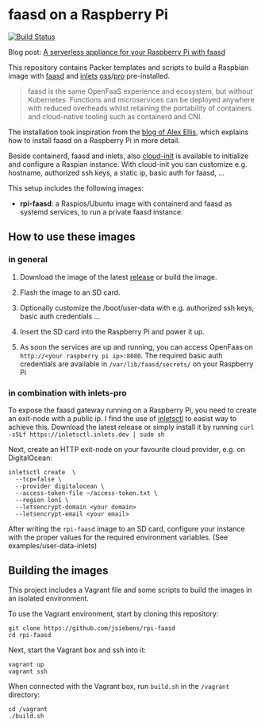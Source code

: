 # faasd on a Raspberry Pi

[![Build Status](https://travis-ci.org/jsiebens/rpi-faasd.svg?branch=master)](https://travis-ci.org/jsiebens/rpi-faasd)

Blog post: [A serverless appliance for your Raspberry Pi with faasd](https://johansiebens.dev/posts/2020/08/a-serverless-appliance-for-your-raspberry-pi-with-faasd/)

This repository contains Packer templates and scripts to build a Raspbian image with [faasd](https://github.com/openfaas/faasd) and [inlets](https://inlets.dev) [oss](https://github.com/inlets/inlets)/[pro](https://github.com/inlets/inlets-pro) pre-installed.

> faasd is the same OpenFaaS experience and ecosystem, but without Kubernetes. Functions and microservices can be deployed anywhere with reduced overheads whilst retaining the portability of containers and cloud-native tooling such as containerd and CNI.

The installation took inspiration from the [blog of Alex Ellis](https://blog.alexellis.io/faasd-for-lightweight-serverless/), which explains how to install faasd on a Raspberry Pi in more detail.

Beside containerd, faasd and inlets, also [cloud-init](https://cloudinit.readthedocs.io/en/18.3/) is available to initialize and configure a Raspian instance. With cloud-init you can customize e.g. hostname, authorized ssh keys, a static ip, basic auth for faasd, ... 

This setup includes the following images:

- __rpi-faasd__: a Raspios/Ubuntu image with containerd and faasd as systemd services, to run a private faasd instance.

## How to use these images

### in general

1. Download the image of the latest [release](https://github.com/jsiebens/rpi-faasd/releases) or build the image.

2. Flash the image to an SD card.

3. Optionally customize the /boot/user-data with e.g. authorized ssh keys, basic auth credentials ...

4. Insert the SD card into the Raspberry Pi and power it up.

5. As soon the services are up and running, you can access OpenFaas on `http://<your raspberry pi ip>:8080`. The required basic auth credentials are available in `/var/lib/faasd/secrets/` on your Raspberry Pi

### in combination with inlets-pro

To expose the faasd gateway running on a Raspberry Pi, you need to create an exit-node with a public ip.
I find the use of [inletsctl](https://github.com/inlets/inletsctl) to easist way to achieve this. Download the latest release or simply install it by running `curl -sSLf https://inletsctl.inlets.dev | sudo sh`

Next, create an HTTP exit-node on your favourite cloud provider, e.g. on DigitalOcean:

```
inletsctl create  \
  --tcp=false \   
  --provider digitalocean \   
  --access-token-file ~/access-token.txt \   
  --region lon1 \
  --letsencrypt-domain <your domain>
  --letsencrypt-email <your email>
```

After writing the `rpi-faasd` image to an SD card, configure your instance with the proper values for the required environment variables. (See examples/user-data-inlets)

## Building the images

This project includes a Vagrant file and some scripts to build the images in an isolated environment.

To use the Vagrant environment, start by cloning this repository:

```
git clone https://github.com/jsiebens/rpi-faasd
cd rpi-faasd
```

Next, start the Vagrant box and ssh into it:

```
vagrant up
vagrant ssh
```

When connected with the Vagrant box, run `build.sh` in the `/vagrant` directory:

```
cd /vagrant
./build.sh
```